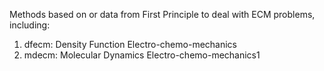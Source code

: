 Methods based on or data from First Principle to deal with ECM problems, including:
1. dfecm: Density Function Electro-chemo-mechanics
2. mdecm: Molecular Dynamics Electro-chemo-mechanics1
